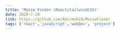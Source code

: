 ```yaml
---
title: 'Movie Finder (React/tailwindCSS)'
date: 2020-7-20
link: https://github.com/Amirmoh10/MovieFinder
tags: ['react','javaScript','webDev', 'project']
---
```

